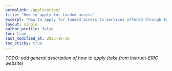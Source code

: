 ```yaml
---
permalink: /application/
title: "How to apply for funded access"
excerpt: "How to apply for funded access to services offered through Instruct-ERIC."
layout: single
author_profile: false
toc: true
last_modified_at: 2023-10-30
toc_sticky: true
---
```


*TODO: add general description of how to apply (take from Instruct-ERIC website)*